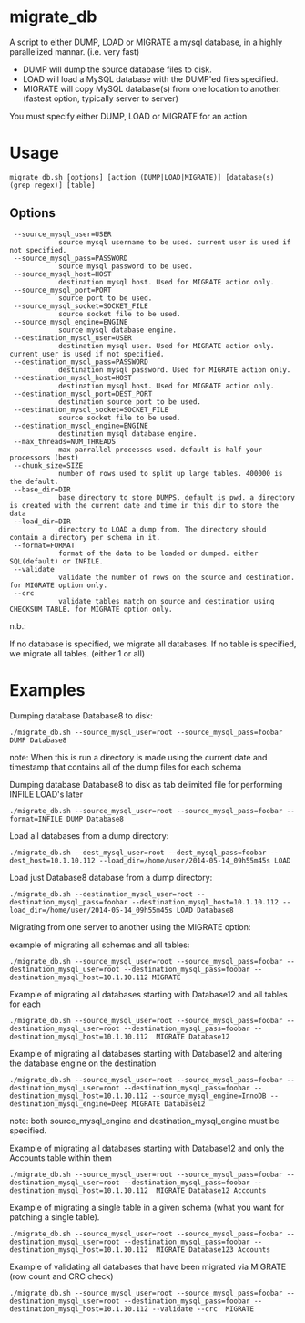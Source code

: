 # migrate_db

A script to either DUMP, LOAD or MIGRATE a mysql database, in a highly parallelized mannar. (i.e. very fast)

* DUMP will dump the source database files to disk.
* LOAD will load a MySQL database with the DUMP'ed files specified.
* MIGRATE will copy MySQL database(s) from one location to another. (fastest option, typically server to server)

You must specify either DUMP, LOAD or MIGRATE for an action

# Usage

    migrate_db.sh [options] [action (DUMP|LOAD|MIGRATE)] [database(s) (grep regex)] [table]

## Options

     --source_mysql_user=USER
                source mysql username to be used. current user is used if not specified.
     --source_mysql_pass=PASSWORD
                source mysql password to be used.
     --source_mysql_host=HOST
                destination mysql host. Used for MIGRATE action only.
     --source_mysql_port=PORT
                source port to be used.
     --source_mysql_socket=SOCKET_FILE
                source socket file to be used.
     --source_mysql_engine=ENGINE
                source mysql database engine. 
     --destination_mysql_user=USER
                destination mysql user. Used for MIGRATE action only. current user is used if not specified.
     --destination_mysql_pass=PASSWORD
                destination mysql password. Used for MIGRATE action only.
     --destination_mysql_host=HOST
                destination mysql host. Used for MIGRATE action only.
     --destination_mysql_port=DEST_PORT
                destination source port to be used.
     --destination_mysql_socket=SOCKET_FILE
                source socket file to be used.
     --destination_mysql_engine=ENGINE
                destination mysql database engine. 
     --max_threads=NUM_THREADS
                max parrallel processes used. default is half your processors (best)
     --chunk_size=SIZE
                number of rows used to split up large tables. 400000 is the default.
     --base_dir=DIR
                base directory to store DUMPS. default is pwd. a directory is created with the current date and time in this dir to store the data
     --load_dir=DIR
                directory to LOAD a dump from. The directory should contain a directory per schema in it.
     --format=FORMAT
                format of the data to be loaded or dumped. either SQL(default) or INFILE.
     --validate
                validate the number of rows on the source and destination. for MIGRATE option only.
     --crc
                validate tables match on source and destination using CHECKSUM TABLE. for MIGRATE option only.
 
n.b.:

If no database is specified, we migrate all databases.
If no table is specified, we migrate all tables. (either 1 or all)

# Examples

Dumping database Database8 to disk:

    ./migrate_db.sh --source_mysql_user=root --source_mysql_pass=foobar DUMP Database8

note: When this is run a directory is made using the current date and timestamp that contains all of the dump files for each schema

Dumping database Database8 to disk as tab delimited file for performing INFILE LOAD's later

    ./migrate_db.sh --source_mysql_user=root --source_mysql_pass=foobar --format=INFILE DUMP Database8

Load all databases from a dump directory:

    ./migrate_db.sh --dest_mysql_user=root --dest_mysql_pass=foobar --dest_host=10.1.10.112 --load_dir=/home/user/2014-05-14_09h55m45s LOAD

Load just Database8 database from a dump directory:

    ./migrate_db.sh --destination_mysql_user=root --destination_mysql_pass=foobar --destination_mysql_host=10.1.10.112 --load_dir=/home/user/2014-05-14_09h55m45s LOAD Database8

Migrating from one server to another using the MIGRATE option:

example of migrating all schemas and all tables:

    ./migrate_db.sh --source_mysql_user=root --source_mysql_pass=foobar --destination_mysql_user=root --destination_mysql_pass=foobar --destination_mysql_host=10.1.10.112 MIGRATE
 
Example of migrating all databases starting with Database12  and all tables for each

    ./migrate_db.sh --source_mysql_user=root --source_mysql_pass=foobar --destination_mysql_user=root --destination_mysql_pass=foobar --destination_mysql_host=10.1.10.112  MIGRATE Database12

Example of migrating all databases starting with Database12  and altering the database engine on the destination

    ./migrate_db.sh --source_mysql_user=root --source_mysql_pass=foobar --destination_mysql_user=root --destination_mysql_pass=foobar --destination_mysql_host=10.1.10.112 --source_mysql_engine=InnoDB --destination_mysql_engine=Deep MIGRATE Database12

note: both source_mysql_engine and destination_mysql_engine must be specified.

Example of migrating all databases starting with Database12 and only the Accounts table within them

    ./migrate_db.sh --source_mysql_user=root --source_mysql_pass=foobar --destination_mysql_user=root --destination_mysql_pass=foobar --destination_mysql_host=10.1.10.112  MIGRATE Database12 Accounts 

Example of migrating a single table in a given schema (what you want for patching a single table).

    ./migrate_db.sh --source_mysql_user=root --source_mysql_pass=foobar --destination_mysql_user=root --destination_mysql_pass=foobar --destination_mysql_host=10.1.10.112  MIGRATE Database123 Accounts 
 
Example of validating all databases that have been migrated via MIGRATE (row count and CRC check)

    ./migrate_db.sh --source_mysql_user=root --source_mysql_pass=foobar --destination_mysql_user=root --destination_mysql_pass=foobar --destination_mysql_host=10.1.10.112 --validate --crc  MIGRATE


